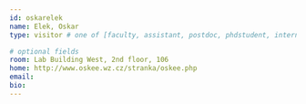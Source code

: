 ```yaml
---
id: oskarelek
name: Elek, Oskar
type: visitor # one of [faculty, assistant, postdoc, phdstudent, intern]

# optional fields
room: Lab Building West, 2nd floor, 106
home: http://www.oskee.wz.cz/stranka/oskee.php
email: 
bio:
---
```

